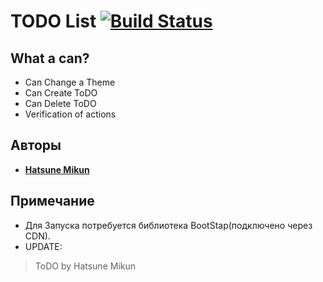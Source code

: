 # TODO List [![Build Status](https://travis-ci.org/AminoJS/Amino.JS.svg?branch=master)](https://github.com/MDraft-js/ToDO)
## What a can?
* Can Change a Theme
* Can Create ToDO
* Can Delete ToDO
* Verification of actions

## Авторы

* **[Hatsune Mikun](https://github.com/Hatsune-Mikun)**

## Примечание

* Для Запуска потребуется библиотека BootStap(подключено через CDN).
* UPDATE:
> ToDO by Hatsune Mikun
